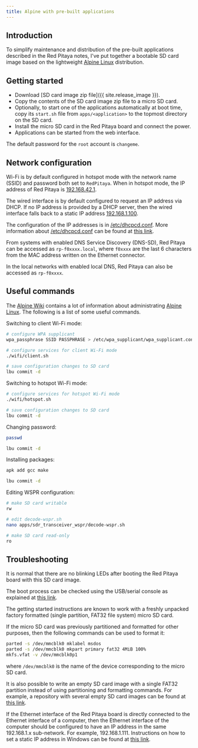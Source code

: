 ```yaml
---
title: Alpine with pre-built applications
---
```


## Introduction

To simplify maintenance and distribution of the pre-built applications described in the Red Pitaya notes, I've put together a bootable SD card image based on the lightweight [Alpine Linux](https://alpinelinux.org) distribution.

## Getting started

- Download [SD card image zip file]({{ site.release_image }}).
- Copy the contents of the SD card image zip file to a micro SD card.
- Optionally, to start one of the applications automatically at boot time, copy its `start.sh` file from `apps/<application>` to the topmost directory on the SD card.
- Install the micro SD card in the Red Pitaya board and connect the power.
- Applications can be started from the web interface.

The default password for the `root` account is `changeme`.

## Network configuration

Wi-Fi is by default configured in hotspot mode with the network name (SSID) and password both set to `RedPitaya`. When in hotspot mode, the IP address of Red Pitaya is [192.168.42.1](http://192.168.42.1).

The wired interface is by default configured to request an IP address via DHCP. If no IP address is provided by a DHCP server, then the wired interface falls back to a static IP address [192.168.1.100](http://192.168.1.100).

The configuration of the IP addresses is in [/etc/dhcpcd.conf](https://github.com/pavel-demin/red-pitaya-notes/blob/master/alpine/etc/dhcpcd.conf). More information about [/etc/dhcpcd.conf](https://github.com/pavel-demin/red-pitaya-notes/blob/master/alpine/etc/dhcpcd.conf) can be found at [this link](https://www.mankier.com/5/dhcpcd.conf).

From systems with enabled DNS Service Discovery (DNS-SD), Red Pitaya can be accessed as `rp-f0xxxx.local`, where `f0xxxx` are the last 6 characters from the MAC address written on the Ethernet connector.

In the local networks with enabled local DNS, Red Pitaya can also be accessed as `rp-f0xxxx`.

## Useful commands

The [Alpine Wiki](https://wiki.alpinelinux.org) contains a lot of information about administrating [Alpine Linux](https://alpinelinux.org). The following is a list of some useful commands.

Switching to client Wi-Fi mode:

```bash
# configure WPA supplicant
wpa_passphrase SSID PASSPHRASE > /etc/wpa_supplicant/wpa_supplicant.conf

# configure services for client Wi-Fi mode
./wifi/client.sh

# save configuration changes to SD card
lbu commit -d
```

Switching to hotspot Wi-Fi mode:

```bash
# configure services for hotspot Wi-Fi mode
./wifi/hotspot.sh

# save configuration changes to SD card
lbu commit -d
```

Changing password:

```bash
passwd

lbu commit -d
```

Installing packages:

```bash
apk add gcc make

lbu commit -d
```

Editing WSPR configuration:

```bash
# make SD card writable
rw

# edit decode-wspr.sh
nano apps/sdr_transceiver_wspr/decode-wspr.sh

# make SD card read-only
ro
```

## Troubleshooting

It is normal that there are no blinking LEDs after booting the Red Pitaya board with this SD card image.

The boot process can be checked using the USB/serial console as explained at [this link](https://redpitaya.readthedocs.io/en/latest/developerGuide/software/console/console/console.html).

The getting started instructions are known to work with a freshly unpacked factory formatted (single partition, FAT32 file system) micro SD card.

If the micro SD card was previously partitioned and formatted for other purposes, then the following commands can be used to format it:

```bash
parted -s /dev/mmcblk0 mklabel msdos
parted -s /dev/mmcblk0 mkpart primary fat32 4MiB 100%
mkfs.vfat -v /dev/mmcblk0p1
```

where `/dev/mmcblk0` is the name of the device corresponding to the micro SD card.

It is also possible to write an empty SD card image with a single FAT32 partition instead of using partitioning and formatting commands. For example, a repository with several empty SD card images can be found at [this link](https://github.com/procount/fat32images).

If the Ethernet interface of the Red Pitaya board is directly connected to the Ethernet interface of a computer, then the Ethernet interface of the computer should be configured to have an IP address in the same 192.168.1.x sub-network. For example, 192.168.1.111. Instructions on how to set a static IP address in Windows can be found at [this link](https://kb.netgear.com/27476/How-do-I-set-a-static-IP-address-in-Windows).
